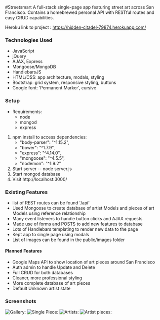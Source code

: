 #Streetsmart
A full-stack single-page app featuring street art across San Francisco. Contains a homebrewed personal API with RESTful routes and easy CRUD capabilities.

Heroku link to project : <https://hidden-citadel-79874.herokuapp.com/>

### Technologies Used
* JavaScript
* jQuery
* AJAX, Express
* Mongoose/MongoDB
* HandlebarsJS
* HTML/CSS: app architecture, modals, styling
* Bootstrap: grid system, responsive styling, buttons
* Google font: 'Permanent Marker', cursive

### Setup
* Requirements:
    - node
    - mongod
    - express

1. npm install to access dependencies:
    * "body-parser": "^1.15.2",
    * "bower": "^1.7.9",
    * "express": "^4.14.0",
    * "mongoose": "^4.5.5",
    * "nodemon": "^1.9.2"
2. Start server -- node server.js
3. Start mongod database
4. Visit http://localhost:3000/

### Existing Features
+ list of REST routes can be found '/api'
+ Used Mongoose to create database of artist Models and pieces of art Models using reference relationship
+ Many event listeners to handle button clicks and AJAX requests
+ Made use of forms and POSTS to add new features to database
+ Lots of Handlebars templating to render new data to the page
+ Kept app to single page using modals
+ List of images can be found in the public/images folder

#### Planned Features
- Google Maps API to show location of art pieces around San Francisco
- Auth admin to handle Update and Delete
- Full CRUD for both databases
- Cleaner, more professional styling
- More complete database of art pieces
- Default Unknown artist state

### Screenshots

![Gallery:](http://i.imgur.com/z683T9C.png "Gallery")
![Single Piece:](http://i.imgur.com/BaKeqqu.png "Single Piece Modal")
![Artists:](http://i.imgur.com/M6ajuFr.png "Artists")
![Artist pieces:](http://i.imgur.com/fhdHbL9.png "Artist Pieces")
